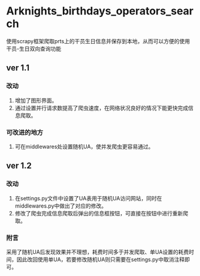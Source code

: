 # Arknights_birthdays_operators_search
使用scrapy框架爬取prts上的干员生日信息并保存到本地，从而可以方便的使用干员-生日双向查询功能

## ver 1.1
### 改动
1. 增加了图形界面。
2. 通过设置并行请求数提高了爬虫速度，在网络状况良好的情况下能更快完成信息爬取。

### 可改进的地方
1. 可在middlewares处设置随机UA，使并发爬虫更容易通过。

## ver 1.2
### 改动
1. 在settings.py文件中设置了UA表用于随机UA访问网站，同时在middlewares.py中做出了对应的修改。
2. 修改了爬虫完成信息爬取后弹出的信息框按钮，可直接在按钮中进行重新爬取。

### 附言
采用了随机UA后发现效果并不理想，耗费时间多于并发爬取、单UA设置的耗费时间，因此改回使用单UA，若要修改随机UA则只需要在settings.py中取消注释即可。
